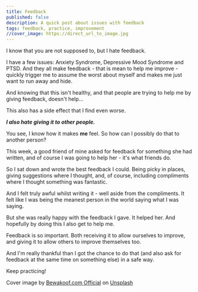 ```yaml
---
title: Feedback
published: false
description: A quick post about issues with feedback
tags: feedback, practice, improvement
//cover_image: https://direct_url_to_image.jpg
---
```


I know that you are not supposed to, but I hate feedback.

I have a few issues: Anxiety Syndrome, Depressive Mood Syndrome and PTSD. And they all make feedback - that is mean to help me improve - quickly trigger me to assume the worst about myself and makes me just want to run away and hide.

And knowing that this isn't healthy, and that people are trying to help me by giving feedback, doesn't help...

This also has a side effect that I find even worse.

***I also hate giving it to other people.***

You see, I know how it makes **me** feel. So how can I possibly do that to another person?

This week, a good friend of mine asked for feedback for something she had written, and of course I was going to help her - it's what friends do.

So I sat down and wrote the best feedback I could. Being picky in places, giving suggestions where I thought, and, of course, including compliments where I thought something was fantastic.

And I felt truly awful whilst writing it - well aside from the compliments. It felt like I was being the meanest person in the world saying what I was saying.

But she was really happy with the feedback I gave. It helped her. And hopefully by doing this I also get to help me.

Feedback is so important. Both receiving it to allow ourselves to improve, and giving it to allow others to improve themselves too.

And I'm really thankful than I got the chance to do that (and also ask for feedback at the same time on something else) in a safe way.

Keep practicing!

Cover image by <a href="https://unsplash.com/@bewakoofofficial?utm_source=unsplash&utm_medium=referral&utm_content=creditCopyText">Bewakoof.com Official</a> on <a href="https://unsplash.com/s/photos/talking?utm_source=unsplash&utm_medium=referral&utm_content=creditCopyText">Unsplash</a>
  